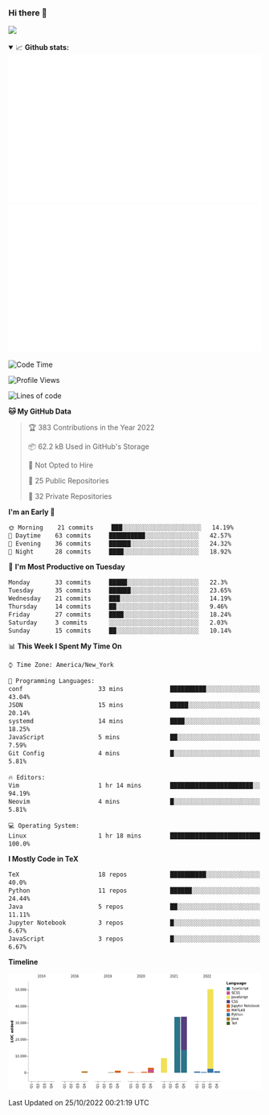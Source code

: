 ### Hi there 👋
 <!--<a href=""><img src="https://img.shields.io/badge/gmail-%23D14836.svg?&style=for-the-badge&logo=gmail&logoColor=white"/></a>-->
 <a href="https://twitter.com/shahanM"><img src="https://img.shields.io/badge/twitter-%231DA1F2.svg?&style=for-the-badge&logo=twitter&logoColor=white"/></a>
 <!--<a href=""><img src="https://img.shields.io/badge/linkedin-%230077B5.svg?&style=for-the-badge&logo=linkedin&logoColor=white"/></a>-->
<details open>
  <summary>📈 <b>Github stats:</b></summary>
  <img src="https://raw.githubusercontent.com/ShahanM/stats-github/master/generated/overview.svg#gh-dark-mode-only" />
  <!--![](https://raw.githubusercontent.com/username/github-stats/master/generated/overview.svg#gh-light-mode-only)-->
  <img src="https://raw.githubusercontent.com/ShahanM/stats-github/master/generated/languages.svg#gh-dark-mode-only" />
  <!--![](https://raw.githubusercontent.com/username/github-stats/master/generated/languages.svg#gh-light-mode-only)-->
  <!--<img src="https://raw.githubusercontent.com/ShahanM/github-stats/master/generated/overview.svg"/>-->
  <!--<img src="https://raw.githubusercontent.com/ShahanM/github-stats/master/generated/languages.svg"/>-->
</details>


<!--
**ShahanM/ShahanM** is a ✨ _special_ ✨ repository because its `README.md` (this file) appears on your GitHub profile.

Here are some ideas to get you started:

- 🔭 I’m currently working on ...
- 🌱 I’m currently learning ...
- 👯 I’m looking to collaborate on ...
- 🤔 I’m looking for help with ...
- 💬 Ask me about ...
- 📫 How to reach me: ...
- 😄 Pronouns: ...
- ⚡ Fun fact: ...
-->

<!--START_SECTION:waka-->
![Code Time](http://img.shields.io/badge/Code%20Time-584%20hrs%201%20min-blue)

![Profile Views](http://img.shields.io/badge/Profile%20Views-0-blue)

![Lines of code](https://img.shields.io/badge/From%20Hello%20World%20I%27ve%20Written-135%20Thousand%20lines%20of%20code-blue)

**🐱 My GitHub Data** 

> 🏆 383 Contributions in the Year 2022
 > 
> 📦 62.2 kB Used in GitHub's Storage 
 > 
> 🚫 Not Opted to Hire
 > 
> 📜 25 Public Repositories 
 > 
> 🔑 32 Private Repositories  
 > 
**I'm an Early 🐤** 

```text
🌞 Morning    21 commits     ███░░░░░░░░░░░░░░░░░░░░░░   14.19% 
🌆 Daytime    63 commits     ██████████░░░░░░░░░░░░░░░   42.57% 
🌃 Evening    36 commits     ██████░░░░░░░░░░░░░░░░░░░   24.32% 
🌙 Night      28 commits     ████░░░░░░░░░░░░░░░░░░░░░   18.92%

```
📅 **I'm Most Productive on Tuesday** 

```text
Monday       33 commits     █████░░░░░░░░░░░░░░░░░░░░   22.3% 
Tuesday      35 commits     ██████░░░░░░░░░░░░░░░░░░░   23.65% 
Wednesday    21 commits     ███░░░░░░░░░░░░░░░░░░░░░░   14.19% 
Thursday     14 commits     ██░░░░░░░░░░░░░░░░░░░░░░░   9.46% 
Friday       27 commits     ████░░░░░░░░░░░░░░░░░░░░░   18.24% 
Saturday     3 commits      ░░░░░░░░░░░░░░░░░░░░░░░░░   2.03% 
Sunday       15 commits     ██░░░░░░░░░░░░░░░░░░░░░░░   10.14%

```


📊 **This Week I Spent My Time On** 

```text
⌚︎ Time Zone: America/New_York

💬 Programming Languages: 
conf                     33 mins             ██████████░░░░░░░░░░░░░░░   43.04% 
JSON                     15 mins             █████░░░░░░░░░░░░░░░░░░░░   20.14% 
systemd                  14 mins             ████░░░░░░░░░░░░░░░░░░░░░   18.25% 
JavaScript               5 mins              ██░░░░░░░░░░░░░░░░░░░░░░░   7.59% 
Git Config               4 mins              █░░░░░░░░░░░░░░░░░░░░░░░░   5.81%

🔥 Editors: 
Vim                      1 hr 14 mins        ███████████████████████░░   94.19% 
Neovim                   4 mins              █░░░░░░░░░░░░░░░░░░░░░░░░   5.81%

💻 Operating System: 
Linux                    1 hr 18 mins        █████████████████████████   100.0%

```

**I Mostly Code in TeX** 

```text
TeX                      18 repos            ██████████░░░░░░░░░░░░░░░   40.0% 
Python                   11 repos            ██████░░░░░░░░░░░░░░░░░░░   24.44% 
Java                     5 repos             ██░░░░░░░░░░░░░░░░░░░░░░░   11.11% 
Jupyter Notebook         3 repos             █░░░░░░░░░░░░░░░░░░░░░░░░   6.67% 
JavaScript               3 repos             █░░░░░░░░░░░░░░░░░░░░░░░░   6.67%

```


**Timeline**

![Chart not found](https://raw.githubusercontent.com/ShahanM/ShahanM/main/charts/bar_graph.png) 


 Last Updated on 25/10/2022 00:21:19 UTC
<!--END_SECTION:waka-->
